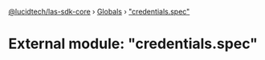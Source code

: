 [@lucidtech/las-sdk-core](../README.md) › [Globals](../globals.md) › ["credentials.spec"](_credentials_spec_.md)

# External module: "credentials.spec"


